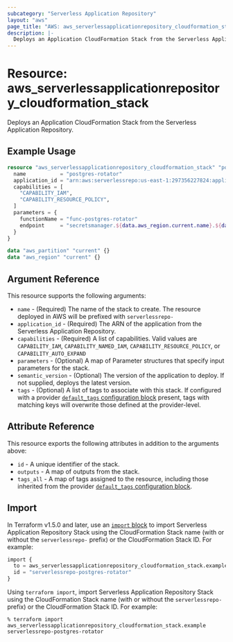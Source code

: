 ```yaml
---
subcategory: "Serverless Application Repository"
layout: "aws"
page_title: "AWS: aws_serverlessapplicationrepository_cloudformation_stack"
description: |-
  Deploys an Application CloudFormation Stack from the Serverless Application Repository.
---
```


# Resource: aws_serverlessapplicationrepository_cloudformation_stack

Deploys an Application CloudFormation Stack from the Serverless Application Repository.

## Example Usage

```terraform
resource "aws_serverlessapplicationrepository_cloudformation_stack" "postgres-rotator" {
  name           = "postgres-rotator"
  application_id = "arn:aws:serverlessrepo:us-east-1:297356227824:applications/SecretsManagerRDSPostgreSQLRotationSingleUser"
  capabilities = [
    "CAPABILITY_IAM",
    "CAPABILITY_RESOURCE_POLICY",
  ]
  parameters = {
    functionName = "func-postgres-rotator"
    endpoint     = "secretsmanager.${data.aws_region.current.name}.${data.aws_partition.current.dns_suffix}"
  }
}

data "aws_partition" "current" {}
data "aws_region" "current" {}
```

## Argument Reference

This resource supports the following arguments:

* `name` - (Required) The name of the stack to create. The resource deployed in AWS will be prefixed with `serverlessrepo-`
* `application_id` - (Required) The ARN of the application from the Serverless Application Repository.
* `capabilities` - (Required) A list of capabilities. Valid values are `CAPABILITY_IAM`, `CAPABILITY_NAMED_IAM`, `CAPABILITY_RESOURCE_POLICY`, or `CAPABILITY_AUTO_EXPAND`
* `parameters` - (Optional) A map of Parameter structures that specify input parameters for the stack.
* `semantic_version` - (Optional) The version of the application to deploy. If not supplied, deploys the latest version.
* `tags` - (Optional) A list of tags to associate with this stack. If configured with a provider [`default_tags` configuration block](https://registry.terraform.io/providers/hashicorp/aws/latest/docs#default_tags-configuration-block) present, tags with matching keys will overwrite those defined at the provider-level.

## Attribute Reference

This resource exports the following attributes in addition to the arguments above:

* `id` - A unique identifier of the stack.
* `outputs` - A map of outputs from the stack.
* `tags_all` - A map of tags assigned to the resource, including those inherited from the provider [`default_tags` configuration block](https://registry.terraform.io/providers/hashicorp/aws/latest/docs#default_tags-configuration-block).

## Import

In Terraform v1.5.0 and later, use an [`import` block](https://developer.hashicorp.com/terraform/language/import) to import Serverless Application Repository Stack using the CloudFormation Stack name (with or without the `serverlessrepo-` prefix) or the CloudFormation Stack ID. For example:

```terraform
import {
  to = aws_serverlessapplicationrepository_cloudformation_stack.example
  id = "serverlessrepo-postgres-rotator"
}
```

Using `terraform import`, import Serverless Application Repository Stack using the CloudFormation Stack name (with or without the `serverlessrepo-` prefix) or the CloudFormation Stack ID. For example:

```console
% terraform import aws_serverlessapplicationrepository_cloudformation_stack.example serverlessrepo-postgres-rotator
```
